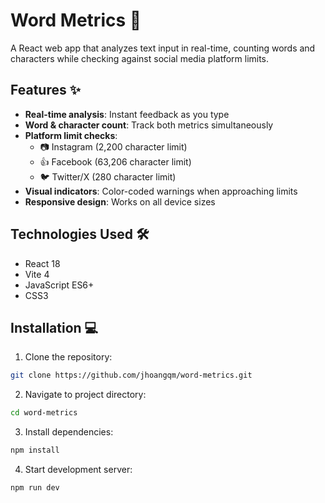 # Word Metrics 📝

A React web app that analyzes text input in real-time, counting words and characters while checking against social media platform limits.

## Features ✨

- **Real-time analysis**: Instant feedback as you type
- **Word & character count**: Track both metrics simultaneously
- **Platform limit checks**:
  - 📷 Instagram (2,200 character limit)
  - 👍 Facebook (63,206 character limit)
  - 🐦 Twitter/X (280 character limit)
- **Visual indicators**: Color-coded warnings when approaching limits
- **Responsive design**: Works on all device sizes

## Technologies Used 🛠️

- React 18
- Vite 4
- JavaScript ES6+
- CSS3

## Installation 💻

1. Clone the repository:

```bash
git clone https://github.com/jhoangqm/word-metrics.git
```

2. Navigate to project directory:

```bash
cd word-metrics
```

3. Install dependencies:

```bash
npm install
```

4. Start development server:

```bash
npm run dev
```
